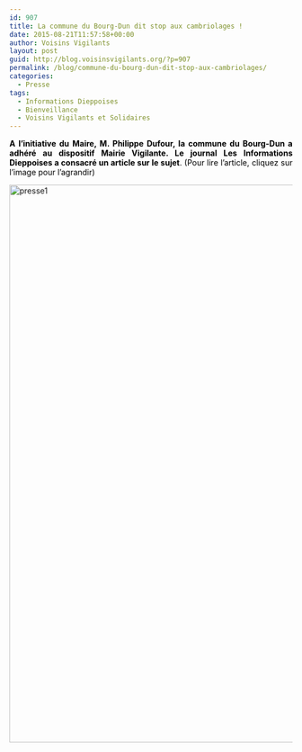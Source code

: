 ```yaml
---
id: 907
title: La commune du Bourg-Dun dit stop aux cambriolages !
date: 2015-08-21T11:57:58+00:00
author: Voisins Vigilants
layout: post
guid: http://blog.voisinsvigilants.org/?p=907
permalink: /blog/commune-du-bourg-dun-dit-stop-aux-cambriolages/
categories:
  - Presse
tags:
  - Informations Dieppoises
  - Bienveillance
  - Voisins Vigilants et Solidaires
---
```

<p style="text-align: justify;">
  <strong style="color: #000000;">A l’initiative du Maire, M. Philippe Dufour, la commune du Bourg-Dun a adhéré au dispositif Mairie Vigilante. Le journal Les Informations Dieppoises a consacré un article sur le sujet</strong><span style="color: #000000;">. (Pour lire l’article, cliquez sur l’image pour l’agrandir)</span>
</p>

<p style="text-align: justify;">
  <a href="http://blog.voisinsvigilants.org/wp-content/uploads/2015/08/presse1.jpg"><img class="aligncenter size-full wp-image-908" src="http://blog.voisinsvigilants.org/wp-content/uploads/2015/08/presse1.jpg" alt="presse1" width="1387" height="992" /></a>
</p>

